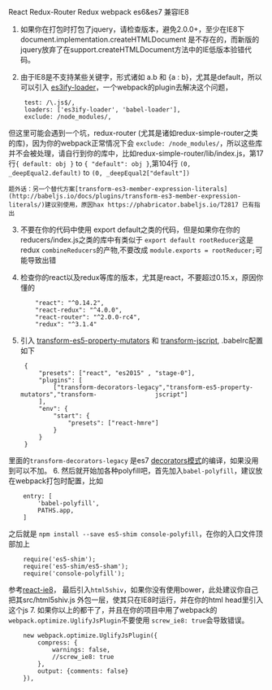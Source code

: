React Redux-Router Redux webpack es6&es7 兼容IE8

1. 如果你在打包时打包了jquery，请检查版本，避免2.0.0+，至少在IE8下document.implementation.createHTMLDocument 是不存在的，而新版的jquery放弃了在support.createHTMLDocument方法中的IE低版本验错代码。
2. 由于IE8是不支持某些关键字，形式诸如 a.b 和 {a : b}，尤其是default，所以可以引入 [es3ify-loader](https://github.com/sorrycc/es3ify-loader)，一个webpack的plugin去解决这个问题，
		
		test: /\.js$/,  
		loaders: ['es3ify-loader', 'babel-loader'],
		exclude: /node_modules/,
但这里可能会遇到一个坑，redux-router (尤其是诸如redux-simple-router之类的库)，因为你的webpack正常情况下会 `exclude: /node_modules/`，所以这些库并不会被处理，请自行到你的库中，比如redux-simple-router/lib/index.js，第17行`{ default: obj }` to `{ "default": obj }`,第104行 `(0, _deepEqual2.default)` to `(0, _deepEqual2["default"])`  

	题外话：另一个替代方案[transform-es3-member-expression-literals](http://babeljs.io/docs/plugins/transform-es3-member-expression-literals/)建议别使用，原因hax https://phabricator.babeljs.io/T2817 已有指出
3. 	不要在你的代码中使用 export default之类的代码，但是如果你在你的reducers/index.js之类的库中有类似于 `export default rootReducer`这是redux `combineReducers`的产物,不要改成 `module.exports = rootReducer;`可能导致出错
4. 	检查你的react以及redux等库的版本，尤其是react，不要超过0.15.x，原因你懂的
			
			"react": "^0.14.2",
	    	"react-redux": "^4.0.0",
    		"react-router": "^2.0.0-rc4",
		    "redux": "^3.1.4"
5. 引入 [transform-es5-property-mutators](http://babeljs.io/docs/plugins/transform-es5-property-mutators/) 和 [transform-jscript](http://babeljs.io/docs/plugins/transform-jscript/), .babelrc配置如下
		
		{
  			"presets": ["react", "es2015" , "stage-0"],
  			"plugins": [
    			["transform-decorators-legacy","transform-es5-property-mutators","transform-				jscript"]
  			],
  			"env": {
    			"start": {
      				"presets": ["react-hmre"]
    			}
  			}
		}
里面的`transform-decorators-legacy` 是es7 [decorators模式](http://technologyadvice.github.io/es7-decorators-babel6/)的编译，如果没用到可以不加。
6. 然后就开始加各种polyfill吧，首先加入`babel-polyfill`，建议放在webpack打包时配置，比如
		
		entry: [
    		'babel-polyfill',
    		PATHS.app,
  		]
  之后就是 `npm install --save es5-shim console-polyfill`，在你的入口文件顶部加上
  		
  		require('es5-shim');
		require('es5-shim/es5-sham');
		require('console-polyfill');
		
  参考[react-ie8](https://github.com/xcatliu/react-ie8)，
  最后引入`html5shiv`，如果你没有使用bower，此处建议你自己把其src/html5shiv.js 外包一层，使其只在IE8时运行，并在你的html head里引入这个js
7. 如果你以上的都干了，并且在你的项目中用了webpack的`webpack.optimize.UglifyJsPlugin`不要使用 `screw_ie8: true`会导致错误。
		
		new webpack.optimize.UglifyJsPlugin({
      		compress: {
        		warnings: false,
        		//screw_ie8: true
      		},
      		output: {comments: false}
    	}),  
